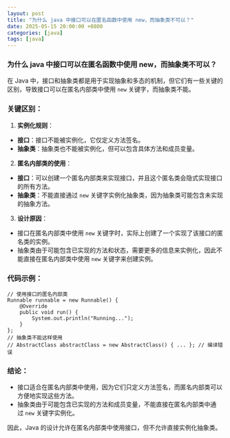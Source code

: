 ```yaml
---
layout: post
title: "为什么 java 中接口可以在匿名函数中使用 new，而抽象类不可以？"
date: 2025-05-15 20:00:00 +0800
categories: [java]
tags: [java]
---
```


### 为什么 java 中接口可以在匿名函数中使用 new，而抽象类不可以？
在 Java 中，接口和抽象类都是用于实现抽象和多态的机制，但它们有一些关键的区别，导致接口可以在匿名内部类中使用 `new` 关键字，而抽象类不能。

### 关键区别：
1. **实例化规则**：

* **接口**：接口不能被实例化，它仅定义方法签名。
* **抽象类**：抽象类也不能被实例化，但可以包含具体方法和成员变量。

2. **匿名内部类的使用**：

* **接口**：可以创建一个匿名内部类来实现接口，并且这个匿名类会隐式实现接口的所有方法。
* **抽象类**：不能直接通过 `new` 关键字实例化抽象类，因为抽象类可能包含未实现的抽象方法。

3. **设计原因**：

* 接口在匿名内部类中使用 `new` 关键字时，实际上创建了一个实现了该接口的匿名类的实例。
* 抽象类由于可能包含已实现的方法和状态，需要更多的信息来实例化，因此不能直接在匿名内部类中使用 `new` 关键字来创建实例。

### 代码示例：
```Plain Text
// 使用接口的匿名内部类
Runnable runnable = new Runnable() {
    @Override
    public void run() {
        System.out.println("Running...");
    }
};
// 抽象类不能这样使用
// AbstractClass abstractClass = new AbstractClass() { ... }; // 编译错误
```
### 结论：
* 接口适合在匿名内部类中使用，因为它们只定义方法签名，而匿名内部类可以方便地实现这些方法。
* 抽象类由于可能包含已实现的方法和成员变量，不能直接在匿名内部类中通过 `new` 关键字实例化。

因此，Java 的设计允许在匿名内部类中使用接口，但不允许直接实例化抽象类。
